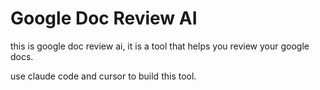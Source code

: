 # Google Doc Review AI

this is google doc review ai, it is a tool that helps you review your google docs.

use claude code and cursor to build this tool.
